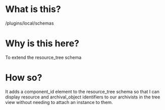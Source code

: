 # What is this?

/plugins/local/schemas

# Why is this here?

To extend the resource_tree schema

# How so?

It adds a component_id element to the resource_tree schema so that I can display resource and archival_object identifiers to our archivists in the tree view without needing to attach an instance to them.
